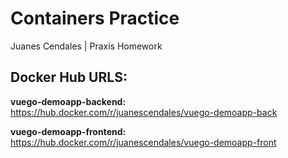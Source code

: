 # Containers Practice
Juanes Cendales | Praxis Homework

## Docker Hub URLS:

**vuego-demoapp-backend:** https://hub.docker.com/r/juanescendales/vuego-demoapp-back

**vuego-demoapp-frontend:** https://hub.docker.com/r/juanescendales/vuego-demoapp-front

